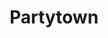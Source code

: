 ---
git: https://github.com/BuilderIO/partytown
logohandle: builderio_partytown
sort: partytown
title: Partytown
website: https://partytown.builder.io/
---